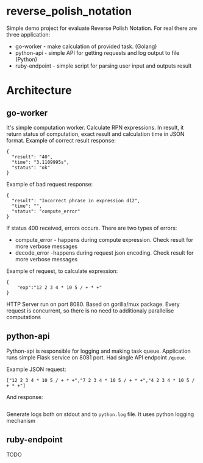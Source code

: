 # reverse_polish_notation

Simple demo project for evaluate Reverse Polish Notation. For real there are three application:

* go-worker - make calculation of provided task. (Golang)
* python-api - simple API for getting requests and log output to file (Python)
* ruby-endpoint - simple script for parsing user input and outputs result

# Architecture 

## go-worker

It's simple computation worker. Calculate RPN expressions. In result, it return status of computation, exact result and calculation time in JSON format. Example of correct result response:
```
{
  "result": "40",
  "time": "3.1109995s",
  "status": "ok"
}
```

Example of bad request response:
```
{
  "result": "Incorrect phrase in expression d12",
  "time": "",
  "status": "compute_error"
}
```
If status 400 received, errors occurs. There are two types of errors:
* compute_error - happens during compute expression. Check result for more verbose messages
* decode_error -happens during request json encoding. Check result for more verbose messages

Example of request, to calculate expression:
```
{
	"exp":"12 2 3 4 * 10 5 / + * +"
}
```

HTTP Server run on port 8080. Based on gorilla/mux package. Every request is concurrent, so there is no need to additionaly parallelise computations

## python-api

Python-api is responsible for logging and making task queue. Application runs simple Flask service on 8081 port. Had single API endpoint `/queue`.

Example JSON request:

```
["12 2 3 4 * 10 5 / + * +","7 2 3 4 * 10 5 / + * +","4 2 3 4 * 10 5 / + * +"]
```
And response:
```

```

Generate logs both on stdout and to `python.log` file. It uses python logging mechanism

## ruby-endpoint

TODO